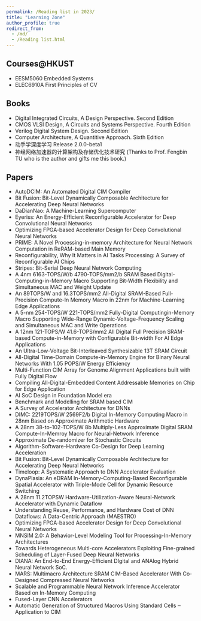 ```yaml
---
permalink: /Reading list in 2023/
title: "Learning Zone"
author_profile: true
redirect_from: 
  - /md/
  - /Reading list.html
---
```


## Courses@HKUST
* EESM5060 Embedded Systems
* ELEC6910A First Principles of CV


## Books

* Digital Integrated Circuits, A Design Perspective. Second Edition
* CMOS VLSI Design, A Circuits and Systems Perspective. Fourth Edition
* Verilog Digital System Design. Second Edition
* Computer Architecture, A Quantitive Approach. Sixth Edition
* 动手学深度学习 Release 2.0.0-beta1
* 神经网络加速器的计算架构及存储优化技术研究 (Thanks to Prof. Fengbin TU who is the author and gifts me this book.)


## Papers
* AutoDCIM: An Automated Digital CIM Compiler
* Bit Fusion: Bit-Level Dynamically Composable Architecture for Accelerating Deep Neural Networks
* DaDianNao: A Machine-Learning Supercomputer
* Eyeriss: An Energy-Efficient Reconfigurable Accelerator for Deep Convolutional Neural Networks
* Optimizing FPGA-based Accelerator Design for Deep Convolutional Neural Networks
* PRIME: A Novel Processing-in-memory Architecture for Neural Network Computation in ReRAM-based Main Memory
* Reconfigurability, Why It Matters in AI Tasks Processing: A Survey of Reconfigurable AI Chips
* Stripes: Bit-Serial Deep Neural Network Computing
* A 4nm 6163-TOPS/W/b 4790-TOPS/mm2/b SRAM Based Digital-Computing-in-Memory Macro Supporting Bit-Width Flexibility and Simultaneous MAC and Weight Update
* An 89TOPS/W and 16.3TOPS/mm2 All-Digital SRAM-Based Full-Precision Compute-In Memory Macro in 22nm for Machine-Learning Edge Applications
* A 5-nm 254-TOPS/W 221-TOPS/mm2 Fully-Digital Computingin-Memory Macro Supporting Wide-Range Dynamic-Voltage-Frequency Scaling  and Simultaneous MAC and Write Operations
* A 12nm 121-TOPS/W 41.6-TOPS/mm2 All Digital Full Precision SRAM-based Compute-in-Memory with Configurable Bit-width For AI Edge Applications
* An Ultra-Low-Voltage Bit-Interleaved Synthesizable 13T SRAM Circuit
* All-Digital Time-Domain Compute-in-Memory Engine for Binary Neural Networks With 1.05 POPS/W Energy Efficiency
* Multi-Function CIM Array for Genome Alignment Applications built with Fully Digital Flow
* Compiling All-Digital-Embedded Content Addressable Memories on Chip for Edge Application
* AI SoC Design in Foundation Model era
* Benchmark and Modelling for SRAM based CIM
* A Survey of Accelerator Architecture for DNNs
* DIMC: 2219TOPS/W 2569F2/b Digital In-Memory Computing Macro in 28nm Based on Approximate Arithmetic Hardware
* A 28nm 38-to-102-TOPS/W 8b Multiply-Less Approximate Digital SRAM Compute-In-Memroy Macro for Neural-Network Inference
* Approximate De-randomizer for Stochastic Circuits
* Algorithm-Software-Hardware Co-Design for Deep Learning Acceleration
* Bit Fusion: Bit-Level Dynamically Composable Architecture for Accelerating Deep Neural Networks
* Timeloop: A Systematic Approach to DNN Accelerator Evaluation
* DynaPlasia: An eDRAM In-Memory-Computing-Based Reconfigurable Spatial Accelerator with Triple-Mode Cell for Dynamic Resource Switching
* A 28nm 11.2TOPSW Hardware-Utilization-Aware Neural-Network Accelerator with Dynamic Dataflow
* Understanding Reuse, Performance, and Hardware Cost of DNN Dataflows: A Data-Centric Approach (MAESTRO)
* Optimizing FPGA-based Accelerator Design for Deep Convolutional Neural Networks
* MNSIM 2.0: A Behavior-Level Modeling Tool for Processing-In-Memory Architectures
* Towards Heterogeneous Multi-core Accelerators Exploiting Fine-grained Scheduling of Layer-Fused Deep Neural Networks
* DIANA: An End-to-End Energy-Efficient DIgital and ANAlog Hybrid Neural Network SoC.
* MARS: Multimacro Architecture SRAM CIM-Based Accelerator With Co-Designed Compressed Neural Networks
* Scalable and Programmable Neural Network Inference Accelerator Based on In-Memory Computing
* Fused-Layer CNN Accelerators
* Automatic Generation of Structured Macros Using Standard Cells ‒ Application to CIM












